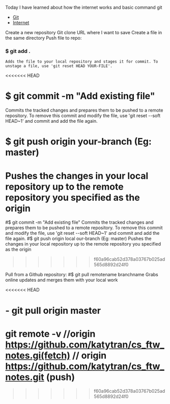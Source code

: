 Today I have learned about how the internet works and basic command git

- [Git](https://www.beautiful.ai/player/-MKnNbA1PhusbO8ALVQn/FTW102-Git-and-Github)
- [Internet](https://www.beautiful.ai/player/-MKrfDomcrZMtVsJXWzQ/FTW101-Intro-Web)

Create a new repository
Git clone URL where I want to save
Create a file in the same directory
Push file to repo:

### $ git add .

    Adds the file to your local repository and stages it for commit. To unstage a file, use 'git reset HEAD YOUR-FILE'.

<<<<<<< HEAD

# $ git commit -m "Add existing file"

Commits the tracked changes and prepares them to be pushed to a remote repository. To remove this commit and modify the file, use 'git reset --soft HEAD~1' and commit and add the file again.

# $ git push origin your-branch (Eg: master)

# Pushes the changes in your local repository up to the remote repository you specified as the origin

#$ git commit -m "Add existing file"
Commits the tracked changes and prepares them to be pushed to a remote repository. To remove this commit and modify the file, use 'git reset --soft HEAD~1' and commit and add the file again.
#$ git push origin local our-branch (Eg: master)
Pushes the changes in your local repository up to the remote repository you specified as the origin

> > > > > > > f60a96cab52d378a03767b025ad565d8892d24f0

Pull from a Github repository:
#$ git pull remotename branchname
Grabs online updates and merges them with your local work

<<<<<<< HEAD

# - git pull origin master

git remote -v
//origin https://github.com/katytran/cs_ftw_notes.gi(fetch)
// origin https://github.com/katytran/cs_ftw_notes.git (push)
=======

> > > > > > > f60a96cab52d378a03767b025ad565d8892d24f0
